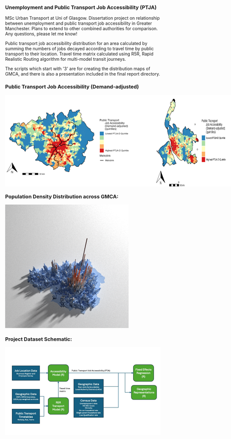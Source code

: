 ### Unemployment and Public Transport Job Accessibility (PTJA)
MSc Urban Transport at Uni of Glasgow. Dissertation project on relationship between unemployment and public transport job accessibility in Greater Manchester. Plans to extend to other combined authorities for comparison. Any questions, please let me know!

Public transport job accessibility distribution for an area calculated by summing the numbers of jobs decayed according to travel time by public transport to their location. Travel time matrix calculated using R5R, Rapid Realistic Routing algorithm for multi-model transit journeys.  

The scripts which start with '3' are for creating the distribution maps of GMCA, and there is also a presentation included in the final report directory. 

### Public Transport Job Accessibility (Demand-adjusted)
<div style="display: flex; flex-direction: row;">
  <img src="Greater_Manchester_Combined_Authority/Images/PTJA_D.jpeg" alt="PTJDA-D" width="400">
  <img src="Liverpool_City_Region/Images/PTJA_D.jpeg" alt="PTJDA-D" width="400">
</div>

### Population Density Distribution across GMCA:
<img src="Greater_Manchester_Combined_Authority/Images/Manch_Pop.png" alt="Pop_dens" width="400">

### Project Dataset Schematic:
<img src="Greater_Manchester_Combined_Authority/Images/Dataset_diagram.jpg" alt="Datasets" width="600">

